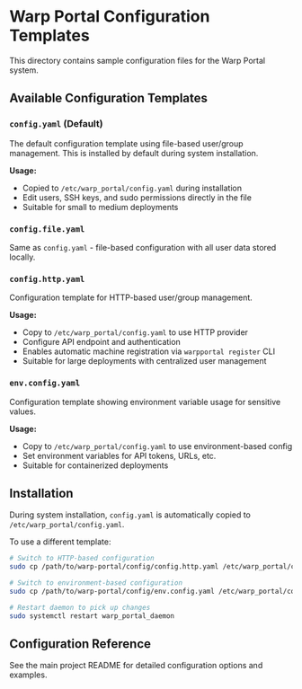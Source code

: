 # Warp Portal Configuration Templates

This directory contains sample configuration files for the Warp Portal system.

## Available Configuration Templates

### `config.yaml` (Default)
The default configuration template using file-based user/group management. This is installed by default during system installation.

**Usage:**
- Copied to `/etc/warp_portal/config.yaml` during installation
- Edit users, SSH keys, and sudo permissions directly in the file
- Suitable for small to medium deployments

### `config.file.yaml` 
Same as `config.yaml` - file-based configuration with all user data stored locally.

### `config.http.yaml`
Configuration template for HTTP-based user/group management.

**Usage:**
- Copy to `/etc/warp_portal/config.yaml` to use HTTP provider
- Configure API endpoint and authentication
- Enables automatic machine registration via `warpportal register` CLI
- Suitable for large deployments with centralized user management

### `env.config.yaml`
Configuration template showing environment variable usage for sensitive values.

**Usage:**
- Copy to `/etc/warp_portal/config.yaml` to use environment-based config
- Set environment variables for API tokens, URLs, etc.
- Suitable for containerized deployments

## Installation

During system installation, `config.yaml` is automatically copied to `/etc/warp_portal/config.yaml`.

To use a different template:

```bash
# Switch to HTTP-based configuration
sudo cp /path/to/warp-portal/config/config.http.yaml /etc/warp_portal/config.yaml

# Switch to environment-based configuration  
sudo cp /path/to/warp-portal/config/env.config.yaml /etc/warp_portal/config.yaml

# Restart daemon to pick up changes
sudo systemctl restart warp_portal_daemon
```

## Configuration Reference

See the main project README for detailed configuration options and examples.
